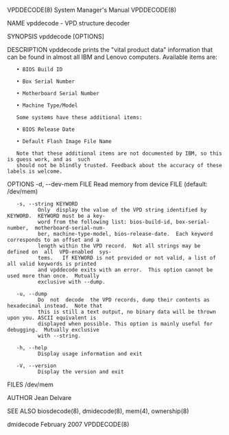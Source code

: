 VPDDECODE(8)                            System Manager's Manual                           VPDDECODE(8)

NAME
       vpddecode - VPD structure decoder

SYNOPSIS
       vpddecode [OPTIONS]

DESCRIPTION
       vpddecode  prints  the "vital product data" information that can be found in almost all IBM and
       Lenovo computers. Available items are:

       • BIOS Build ID

       • Box Serial Number

       • Motherboard Serial Number

       • Machine Type/Model

       Some systems have these additional items:

       • BIOS Release Date

       • Default Flash Image File Name

       Note that these additional items are not documented by IBM, so this is guess work, and as  such
       should not be blindly trusted. Feedback about the accuracy of these labels is welcome.

OPTIONS
       -d, --dev-mem FILE
              Read memory from device FILE (default: /dev/mem)

       -s, --string KEYWORD
              Only  display the value of the VPD string identified by KEYWORD.  KEYWORD must be a key‐
              word from the following list: bios-build-id, box-serial-number,  motherboard-serial-num‐
              ber, machine-type-model, bios-release-date.  Each keyword corresponds to an offset and a
              length within the VPD record.  Not all strings may be defined on  all  VPD-enabled  sys‐
              tems.   If KEYWORD is not provided or not valid, a list of all valid keywords is printed
              and vpddecode exits with an error.  This option cannot be used more than once.  Mutually
              exclusive with --dump.

       -u, --dump
              Do  not  decode  the VPD records, dump their contents as hexadecimal instead.  Note that
              this is still a text output, no binary data will be thrown upon you. ASCII equivalent is
              displayed when possible. This option is mainly useful for debugging.  Mutually exclusive
              with --string.

       -h, --help
              Display usage information and exit

       -V, --version
              Display the version and exit

FILES
       /dev/mem

AUTHOR
       Jean Delvare

SEE ALSO
       biosdecode(8), dmidecode(8), mem(4), ownership(8)

dmidecode                                    February 2007                                VPDDECODE(8)
